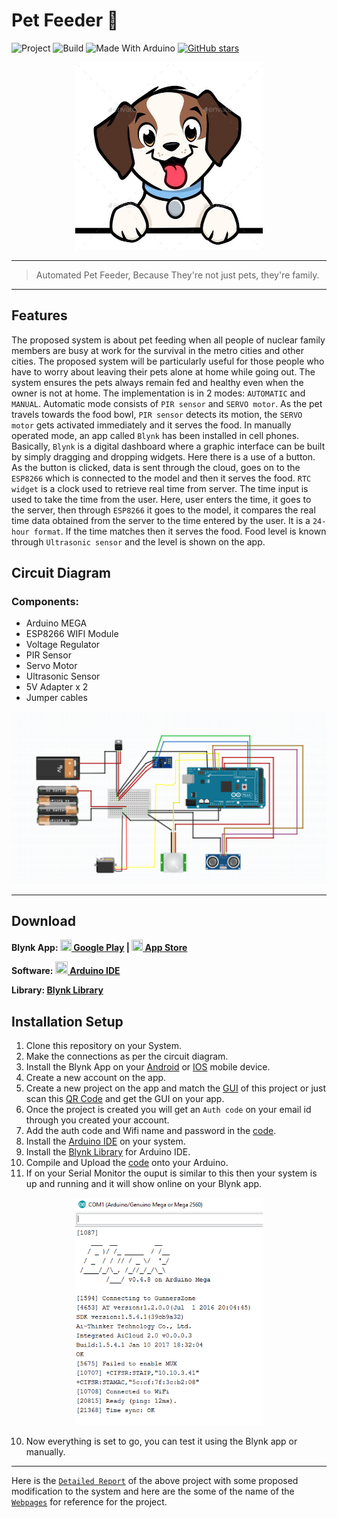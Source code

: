 # Pet Feeder :dog:

![Project](https://img.shields.io/badge/Project-Pet%20Feeder-red?logo=github)
![Build](https://img.shields.io/badge/build-passing-brightgreen.svg)
![Made With Arduino](https://img.shields.io/badge/Made%20With-Arduino-yellow.svg)
[![GitHub stars](https://img.shields.io/github/stars/Aditya-Alexander/Pet-Feeder.svg?logo=github)](https://github.com/Aditya-Alexander/Pet-Feeder/stargazers)

<p align="center">
<img width=300px  src="Images/Dog.jpg" alt="Image of a Dog">
</p>

---
> Automated Pet Feeder, Because They're not just pets, they're family.
---


## Features

The proposed system is about pet feeding when all people of nuclear family members are busy at work for the survival in the metro cities and other cities. The proposed system will be particularly useful for those people who have to worry about leaving their pets alone at home while going out. The system ensures the pets always remain fed and healthy even when the owner is not at home. The implementation is in 2 modes: `AUTOMATIC` and `MANUAL`. Automatic mode consists of `PIR sensor` and `SERVO motor`. As the pet travels towards the food bowl, `PIR sensor` detects its motion, the `SERVO motor` gets activated immediately and it serves the food. In manually operated mode, an app called `Blynk` has been installed in cell phones. Basically, `Blynk` is a digital dashboard where a graphic interface can be built by simply dragging and dropping widgets. Here there is a use of a button. As the button is clicked, data is sent through the cloud, goes on to the `ESP8266` which is connected to the model and then it serves the food. `RTC widget` is a clock used to retrieve real time from server. The time input is used to take the time from the user. Here, user enters the time, it goes to the server, then through `ESP8266` it goes to the model, it compares the real time data obtained from the server to the time entered by the user. It is a `24-hour format`. If the time matches then it serves the food. Food level is known through `Ultrasonic sensor` and the level is shown on the app.

## Circuit Diagram

### Components:
- Arduino MEGA
- ESP8266 WIFI Module
- Voltage Regulator
- PIR Sensor
- Servo Motor
- Ultrasonic Sensor
- 5V Adapter x 2
- Jumper cables


<p align="center">
<img src="Images/Circuit%20Diagram.png" alt="Image of a Circuit">
</p>

---
## Download

**Blynk App: 
[<img src="https://cdn.rawgit.com/simple-icons/simple-icons/develop/icons/googleplay.svg" width="18" height="18" /> Google Play](https://play.google.com/store/apps/details?id=cc.blynk) | 
[<img src="https://cdn.rawgit.com/simple-icons/simple-icons/develop/icons/apple.svg" width="18" height="18" /> App Store](https://apps.apple.com/us/app/blynk-iot-for-arduino-esp32/id808760481)**

**Software: [<img src="https://simpleicons.org/icons/arduino.svg" width="20" height="20" /> Arduino IDE](https://www.arduino.cc/en/main/software)**

**Library: [Blynk Library](http://help.blynk.cc/en/articles/512105-how-to-install-blynk-library-for-arduino-ide)**

## Installation Setup
1. Clone this repository on your System.
2. Make the connections as per the circuit diagram.
1. Install the Blynk App on your [Android](https://play.google.com/store/apps/details?id=cc.blynk) or [IOS](https://apps.apple.com/us/app/blynk-iot-for-arduino-esp32/id808760481) mobile device.
2. Create a new account on the app.
3. Create a new project on the app and match the [GUI](Images/App%20GUI.png) of this project or just scan this [QR Code](Images/QRCode.jpeg) and get the GUI on your app.
4. Once the project is created you will get an `Auth code` on your email id through you created your account.
5. Add the auth code and Wifi name and password in the [code](Pet%20Feeder.ino).
6. Install the [Arduino IDE](https://www.arduino.cc/en/main/software) on your system.
7. Install the [Blynk Library](http://help.blynk.cc/en/articles/512105-how-to-install-blynk-library-for-arduino-ide) for Arduino IDE.
8. Compile and Upload the [code](Pet%20Feeder.ino) onto your Arduino.
9. If on your Serial Monitor the ouput is similar to this then your system is up and running and it will show online on your Blynk app.

<p align="center">
<img width=300px  src="Images/Serial%20Monitor%20Output.png" alt="Serial Monitor Output">
</p>

10. Now everything is set to go, you can test it using the Blynk app or manually.

---
Here is the [`Detailed Report`](Project%20Report.pdf) of the above project with some proposed modification to the system and here are the some of the name of the [`Webpages`](Websites.txt) for reference for the project.


